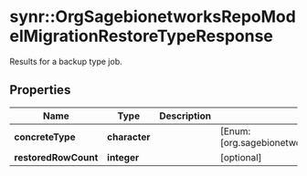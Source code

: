 # synr::OrgSagebionetworksRepoModelMigrationRestoreTypeResponse

Results for a backup type job.

## Properties
Name | Type | Description | Notes
------------ | ------------- | ------------- | -------------
**concreteType** | **character** |  | [Enum: [org.sagebionetworks.repo.model.migration.RestoreTypeResponse]] 
**restoredRowCount** | **integer** |  | [optional] 


